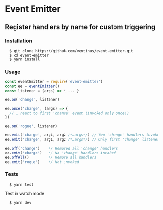 # Event Emitter
## Register handlers by name for custom triggering

### Installation
```
  $ git clone https://github.com/ventinus/event-emitter.git
  $ cd event-emitter
  $ yarn install
```

### Usage

```javascript
const eventEmitter = require('event-emitter')
const ee = eventEmitter()
const listener = (args) => { ... }

ee.on('change', listener)

ee.once('change', (args) => {
  // … react to first 'change' event (invoked only once!)
})

ee.on('rogue', listener)

ee.emit('change', arg1, arg2 /*…args*/) // Two 'change' handlers invoked
ee.emit('change', arg1, arg2 /*…args*/) // Only first 'change' listener invoked

ee.off('change')    // Removed all 'change' handlers
ee.emit('change')   // No 'change' handlers invoked
ee.offAll()         // Remove all handlers
ee.emit('rogue')    // Not invoked
```

### Tests
```
  $ yarn test
```
Test in watch mode
```
  $ yarn dev
```
